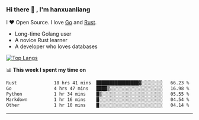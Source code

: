 ### Hi there 👋 , I'm hanxuanliang

<!--
**hanxuanliang/hanxuanliang** is a ✨ _special_ ✨ repository because its `README.md` (this file) appears on your GitHub profile.

Here are some ideas to get you started:

- 🔭 I’m currently working on ...
- 🌱 I’m currently learning ...
- 👯 I’m looking to collaborate on ...
- 🤔 I’m looking for help with ...
- 💬 Ask me about ...
- 📫 How to reach me: ...
- 😄 Pronouns: ...
- ⚡ Fun fact: ...
-->
I ❤ Open Source. I love [Go](https://golang.org) and [Rust](https://www.rust-lang.org/zh-CN/).

* Long-time Golang user
* A novice Rust learner
* A developer who loves databases

[![Top Langs](https://github-readme-stats.vercel.app/api?username=hanxuanliang&show_icons=true&count_private=true&line_height=40)](https://github.com/anuraghazra/github-readme-stats)

📊 **This week I spent my time on**
<!--START_SECTION:waka-->

```txt
Rust              18 hrs 41 mins  ████████████████▓░░░░░░░░   66.23 %
Go                4 hrs 47 mins   ████▒░░░░░░░░░░░░░░░░░░░░   16.98 %
Python            1 hr 34 mins    █▒░░░░░░░░░░░░░░░░░░░░░░░   05.55 %
Markdown          1 hr 16 mins    █░░░░░░░░░░░░░░░░░░░░░░░░   04.54 %
Other             1 hr 10 mins    █░░░░░░░░░░░░░░░░░░░░░░░░   04.14 %
```

<!--END_SECTION:waka-->

***
